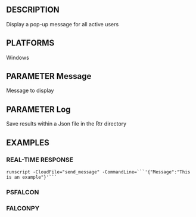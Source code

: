 ## DESCRIPTION
Display a pop-up message for all active users

## PLATFORMS
Windows

## PARAMETER Message
Message to display

## PARAMETER Log
Save results within a Json file in the Rtr directory

## EXAMPLES

### REAL-TIME RESPONSE
```
runscript -CloudFile="send_message" -CommandLine=```'{"Message":"This is an example"}'```
```
### PSFALCON

### FALCONPY
